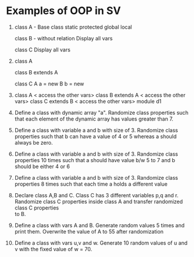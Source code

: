# Examples of OOP in SV

1. class A - Base class
    static 
    protected
    global
    local

   class B - without relation
     Display all vars

   class C
     Display all vars

2. class A
   
   class B extends A 

   class C 
    A a = new
    B b = new

3. class A 
   <vars>
	< access the other vars>
   class B extends A 
    <different local vars>
    < access the other vars>
    class C extends B
    <different local vars>
	< access the other vars>
    module
  d1


4. Define a class with dynamic array "a". Randomize class properties such that each element of the dynamic array has values greater than 7.

5. Define a class with variable a and b with size of 3. Randomize class properties such that b can have a value of 4 or 5 whereas a should always be zero.

6. Define a class with variable a and b with size of 3. Randomize class properties 10 times such that a should have value b/w 5 to 7 and b should be either 4 or 6
  
7. Define a class with variable a and b with size of 3. Randomize class properties 8 times such that each time a holds a different value

8. Declare class A,B and C. Class C has 3 different variables p,q and r. Randomize class C properties inside class A and transfer randomized class C properties  
   to B.
9. Define a class with vars A and B. Generate random values 5 times and print them. Overwrite the value of A to 55 after randomization

10. Define a class with vars u,v and w. Generate 10 random values of u and v with the fixed value of w = 70.
  

